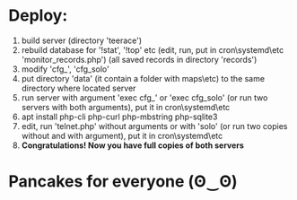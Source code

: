# Deploy:
1. build server (directory 'teerace')
1. rebuild database for '!stat', '!top' etc (edit, run, put in cron\systemd\etc 'monitor_records.php') (all saved records in directory 'records')
1. modify 'cfg_', 'cfg_solo'
1. put directory 'data' (it contain a folder with maps\etc) to the same directory where located server
1. run server with argument 'exec cfg_' or 'exec cfg_solo' (or run two servers with both arguments), put it in cron\systemd\etc
1. apt install php-cli php-curl php-mbstring php-sqlite3
1. edit, run 'telnet.php' without arguments or with 'solo' (or run two copies without and with argument), put it in cron\systemd\etc
1. **Congratulations! Now you have full copies of both servers**

# Pancakes for everyone (ʘ‿ʘ)
